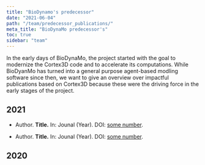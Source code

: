 ```yaml
---
title: "BioDynamo's predecessor"
date: "2021-06-04"
path: "/team/predecessor_publications/"
meta_title: "BioDynaMo predecessor's"
toc: true
sidebar: "team"
---
```


In the early days of BioDynaMo, the project started with the goal to modernize the Cortex3D code and to accelerate its computations. 
While BioDyanMo has turned into a general purpose agent-based modling software since then, we want to give an overview over impactful publications based on Cortex3D because these were the driving force in the early stages of the project.

## 2021

* Author. **Title.** In: Jounal (Year). DOI: [some number](https://letmegooglethat.com/?q=some+random+publication+about+cortex3d).

* Author. **Title.** In: Jounal (Year). DOI: [some number](https://letmegooglethat.com/?q=some+random+publication+about+cortex3d).


## 2020